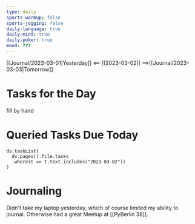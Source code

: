 ```yaml
---
type: daily
sports-warmup: false
sports-jogging: false
daily-language: true
daily-mind: true
daily-poker: true
mood: ???
---
```


[[Journal/2023-03-01|Yesterday]] <== [[2023-03-02]] ==>[[Journal/2023-03-03|Tomorrow]]


# Tasks for the Day

fill by hand


# Queried Tasks Due Today

```dataviewjs
dv.taskList(
  dv.pages().file.tasks
  .where(t => t.text.includes("2023-03-02"))
)
```



# Journaling

Didn't take my laptop yesterday, which of course limited my ability to journal.
Otherwise had a great Meetup at [[PyBerlin 38]].